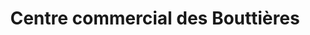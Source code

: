 ---
title: "Centre commercial des Bouttières"
url: /grand-couronne/centre-commercial-des-bouttieres/
shop: centre commercial
---